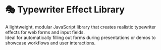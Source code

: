 # 🎭 Typewriter Effect Library

A lightweight, modular JavaScript library that creates realistic typewriter effects for web forms and input fields.  
Ideal for automatically filling out forms during presentations or demos to showcase workflows and user interactions.
